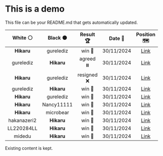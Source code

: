 # This is a demo

This file can be your README.md that gets automatically updated.

<!--START_SECTION:chessStats-->
<!-- Automatically generated with https://github.com/Balastrong/chess-stats-action -->

| White ⚪ | Black ⚫ | Result 🏆 | Date 📅 | Position 🗺️ |
|:---:|:---:|:---:|:---:|:---:|
| **Hikaru** | gurelediz | win 🥇 | 30/11/2024 | <a href="http://www.ee.unb.ca/cgi-bin/tervo/fen.pl?select=8/8/8/8/2kb4/5K2/5R2/8 b - -">Link</a> |
| gurelediz | **Hikaru** | agreed ⏸️ | 30/11/2024 | <a href="http://www.ee.unb.ca/cgi-bin/tervo/fen.pl?select=1r2rbk1/2R4p/p2p1Qp1/3P4/4P3/6Nq/1P3P2/1R4K1 w - -">Link</a> |
| **Hikaru** | gurelediz | resigned ❌ | 30/11/2024 | <a href="http://www.ee.unb.ca/cgi-bin/tervo/fen.pl?select=r1b1r1k1/1pp2ppp/p2p4/8/1PPPn2q/3Q3N/P1N1BP1P/R3K2R w KQ -">Link</a> |
| gurelediz | **Hikaru** | win 🥇 | 30/11/2024 | <a href="http://www.ee.unb.ca/cgi-bin/tervo/fen.pl?select=8/4Qpk1/p2p2p1/3P4/2P1nq2/7B/5P2/6K1 w - -">Link</a> |
| **Hikaru** | gurelediz | win 🥇 | 30/11/2024 | <a href="http://www.ee.unb.ca/cgi-bin/tervo/fen.pl?select=8/p1R5/8/6r1/4p1k1/P4q2/KPP5/6Q1 b - -">Link</a> |
| **Hikaru** | Nancy11111 | win 🥇 | 30/11/2024 | <a href="http://www.ee.unb.ca/cgi-bin/tervo/fen.pl?select=8/1k4pp/p1b5/5PP1/1B1R4/8/7K/8 b - -">Link</a> |
| **Hikaru** | microbear | win 🥇 | 30/11/2024 | <a href="http://www.ee.unb.ca/cgi-bin/tervo/fen.pl?select=r1bq2rk/pp1npNbp/2p2np1/8/8/6N1/PPPP1PPP/R1B2RK1 b - -">Link</a> |
| hakanazeri2 | **Hikaru** | win 🥇 | 30/11/2024 | <a href="http://www.ee.unb.ca/cgi-bin/tervo/fen.pl?select=r3r1k1/ppp2p1p/1n4p1/2Q1b3/2P5/2N1BP2/PP2B2q/R4RK1 w - -">Link</a> |
| LL220284LL | **Hikaru** | win 🥇 | 30/11/2024 | <a href="http://www.ee.unb.ca/cgi-bin/tervo/fen.pl?select=2kr4/1pp3R1/1p4p1/3P1p2/2P3b1/P5P1/1r3p2/4R1KB w - -">Link</a> |
| midedu | **Hikaru** | win 🥇 | 30/11/2024 | <a href="http://www.ee.unb.ca/cgi-bin/tervo/fen.pl?select=Rr2k2r/3q4/3b1p2/2p1pn2/3pP2P/1P1P4/2PB2K1/Q7 w k -">Link</a> |

<!--END_SECTION:chessStats-->

Existing content is kept.
